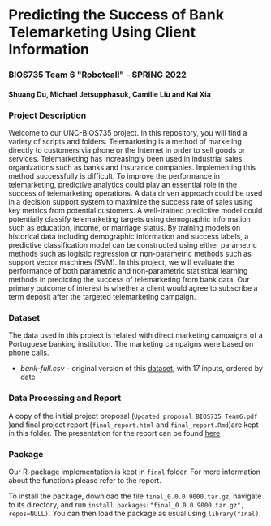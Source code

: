 # Predicting the Success of Bank Telemarketing Using Client Information

### BIOS735 Team 6 "Robotcall" - SPRING 2022
#### Shuang Du, Michael Jetsupphasuk, Camille Liu and Kai Xia

### Project Description
Welcome to our UNC-BIOS735 project. In this repository, you will find a variety of scripts and folders. Telemarketing is a method of marketing directly to customers via phone or the Internet in order to sell goods or services. Telemarketing has increasingly been used in industrial sales organizations such as banks and insurance companies. Implementing this method successfully is difficult. To improve the performance in telemarketing, predictive analytics could play an essential role in the success of telemarketing operations. A data driven approach could be used in a decision support system to maximize the success rate of sales using key metrics from potential customers. A well-trained predictive model could potentially classify telemarketing targets using demographic information such as education, income, or marriage status. By training models on historical data including demographic information and success labels, a predictive classification model can be constructed using either parametric methods such as logistic regression or non-parametric methods such as support vector machines (SVM). In this project, we will evaluate the performance of both parametric and non-parametric statistical learning methods in predicting the success of telemarketing from bank data. Our primary outcome of interest is whether a client would agree to subscribe a term deposit after the targeted telemarketing campaign.

### Dataset
The data used in this project is related with direct marketing campaigns of a Portuguese banking institution. The marketing campaigns were based on phone calls.

* *bank-full.csv* - original version of this [dataset](https://archive.ics.uci.edu/ml/datasets/bank+marketing), with 17 inputs, ordered by date


### Data Processing and Report  

A copy of the initial project proposal (`Updated_proposal BIOS735 Team6.pdf` )and final project report (`final_report.html` and `final_report.Rmd`)are kept in this folder. The presentation for the report can be found [here](https://docs.google.com/presentation/d/1EZ85oHhNHWCJr9l-fvAzzVQnlLNpCdSaWfzGy-WKoKk/edit?usp=sharing)

### Package 

Our R-package implementation is kept in `final` folder. For more information about the functions please refer to the report.

To install the package, download the file `final_0.0.0.9000.tar.gz`, navigate to its directory, and run `install.packages("final_0.0.0.9000.tar.gz", repos=NULL)`. You can then load the package as usual using `library(final)`. 

